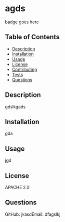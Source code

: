 
# agds

badge goes here

## Table of Contents
* [Description](#description)
* [Installation](#installation)
* [Usage](#usage)
* [License](#license)
* [Contributing](#contributing)
* [Tests](#tests)
* [Questions](#questions)

## Description
gdslkgads

## Installation
gda

## Usage
jgd

## License
APACHE 2.0

## Questions
GitHub: jkasdEmail: dfagslkj
